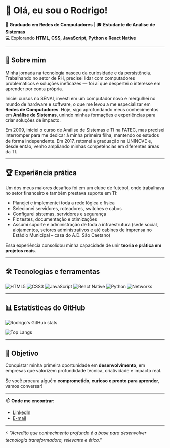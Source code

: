 # 👋 Olá, eu sou o Rodrigo!  

💼 **Graduado em Redes de Computadores** | 🎓 **Estudante de Análise de Sistemas**  
💻 Explorando **HTML, CSS, JavaScript, Python e React Native**  

---

## 🚀 Sobre mim  

Minha jornada na tecnologia nasceu da curiosidade e da persistência. Trabalhando no setor de RH, precisei lidar com computadores problemáticos e soluções ineficazes — foi aí que despertei o interesse em aprender por conta própria.  

Iniciei cursos no SENAI, investi em um computador novo e mergulhei no mundo de hardware e software, o que me levou a me especializar em **Redes de Computadores**. Hoje, sigo aprofundando meus conhecimentos em **Análise de Sistemas**, unindo minhas formações e experiências para criar soluções de impacto.  

Em 2009, iniciei o curso de Análise de Sistemas e TI na FATEC, mas precisei interromper para me dedicar à minha primeira filha, mantendo os estudos de forma independente. Em 2017, retomei a graduação na UNINOVE e, desde então, venho ampliando minhas competências em diferentes áreas da TI.  

---

## 🏆 Experiência prática  

Um dos meus maiores desafios foi em um clube de futebol, onde trabalhava no setor financeiro e também prestava suporte em TI:  

- Planejei e implementei toda a rede lógica e física  
- Selecionei servidores, roteadores, switches e cabos  
- Configurei sistemas, servidores e segurança  
- Fiz testes, documentação e otimizações  
- Assumi suporte e administração de toda a infraestrutura (sede social, alojamentos, setores administrativos e até cabines de imprensa no Estádio Municipal – casa do A.D. São Caetano)  

Essa experiência consolidou minha capacidade de unir **teoria e prática em projetos reais**.  

---

## 🛠️ Tecnologias e ferramentas  

![HTML5](https://img.shields.io/badge/-HTML5-E34F26?logo=html5&logoColor=white&style=for-the-badge)
![CSS3](https://img.shields.io/badge/-CSS3-1572B6?logo=css3&logoColor=white&style=for-the-badge)
![JavaScript](https://img.shields.io/badge/-JavaScript-F7DF1E?logo=javascript&logoColor=black&style=for-the-badge)
![React Native](https://img.shields.io/badge/-React%20Native-61DAFB?logo=react&logoColor=black&style=for-the-badge)
![Python](https://img.shields.io/badge/-Python-3776AB?logo=python&logoColor=white&style=for-the-badge)
![Networks](https://img.shields.io/badge/-Networking-29ABE2?logo=cisco&logoColor=white&style=for-the-badge)

---

## 📊 Estatísticas do GitHub  

![Rodrigo's GitHub stats](https://github-readme-stats.vercel.app/api?username=SEU-USUARIO&show_icons=true&theme=tokyonight)  

![Top Langs](https://github-readme-stats.vercel.app/api/top-langs/?username=SEU-USUARIO&layout=compact&theme=tokyonight)  

---

## 🎯 Objetivo  

Conquistar minha primeira oportunidade em **desenvolvimento**, em empresas que valorizem profundidade técnica, criatividade e impacto real.  

Se você procura alguém **comprometido, curioso e pronto para aprender**, vamos conversar!  

---

📫 **Onde me encontrar:**  
- [LinkedIn](www.linkedin.com/in/rodrigo-aguiar-dos-santos)  
- [E-mail](mailto:seuemail@exemplo.com)  

---

⚡ *"Acredito que conhecimento profundo é a base para desenvolver tecnologia transformadora, relevante e ética."*  
